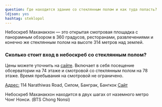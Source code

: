 ```yaml
---
question: Где находится здание со стеклянным полом и как туда попасть?
ldjson: yes
hashtag: steklopol
---
```


Небоскреб Маханакхон — это открытая смотровая площадка с панорамным обзором в 360 градусов, ресторанами, развлечениями и конечно же стеклянным полом на высоте 314 метров над землей.

### Сколько стоит вход в небоскреб со стеклянным полом?

Цены можете уточнить на [сайте](https://kpmn.thaiticketonline.net/book/kpmn#package_list). Включает в себя посещение обсерватории на 74 этаже и смотровой со стеклянным полом на 78 этаже.
Время пребывания на смотровой не ограничено.

[Адрес:](https://g.page/KingPowerMahanakhon?share) 114 Narathiwas Road, Силом, Банграк, Бангкок
[Сайт](https://kingpowermahanakhon.co.th/ )

Небоскреб Маханакхон находится в двух шагах от наземного метро Чонг Нонси. (BTS Chong Nonsi)
